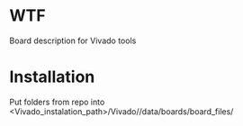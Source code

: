 # WTF

Board description for Vivado tools

# Installation

Put folders from repo into <Vivado_instalation_path>/Vivado/<Version>/data/boards/board_files/
